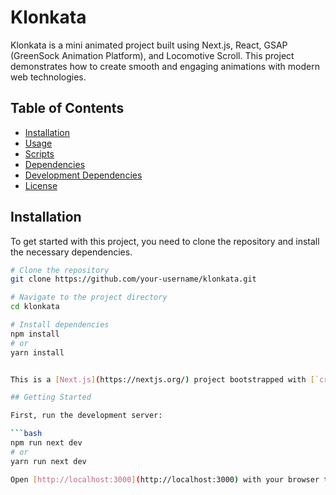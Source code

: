 # Klonkata

Klonkata is a mini animated project built using Next.js, React, GSAP (GreenSock Animation Platform), and Locomotive Scroll. This project demonstrates how to create smooth and engaging animations with modern web technologies.

## Table of Contents

- [Installation](#installation)
- [Usage](#usage)
- [Scripts](#scripts)
- [Dependencies](#dependencies)
- [Development Dependencies](#development-dependencies)
- [License](#license)

## Installation

To get started with this project, you need to clone the repository and install the necessary dependencies.

````bash
# Clone the repository
git clone https://github.com/your-username/klonkata.git

# Navigate to the project directory
cd klonkata

# Install dependencies
npm install
# or
yarn install


This is a [Next.js](https://nextjs.org/) project bootstrapped with [`create-next-app`](https://github.com/vercel/next.js/tree/canary/packages/create-next-app).

## Getting Started

First, run the development server:

```bash
npm run next dev
# or
yarn run next dev

Open [http://localhost:3000](http://localhost:3000) with your browser to see the result.
````
